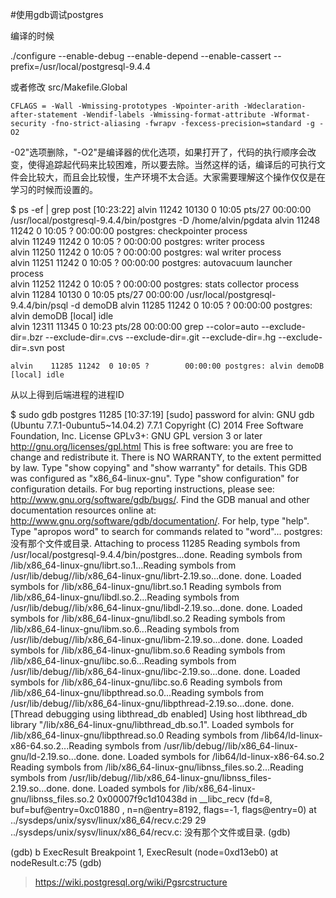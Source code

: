 #使用gdb调试postgres

编译的时候

./configure --enable-debug --enable-depend --enable-cassert --prefix=/usr/local/postgresql-9.4.4

或者修改
src/Makefile.Global

    CFLAGS = -Wall -Wmissing-prototypes -Wpointer-arith -Wdeclaration-after-statement -Wendif-labels -Wmissing-format-attribute -Wformat-security -fno-strict-aliasing -fwrapv -fexcess-precision=standard -g -O2

-02"选项删除，"-O2"是编译器的优化选项，如果打开了，代码的执行顺序会改变，使得追踪起代码来比较困难，所以要去除。当然这样的话，编译后的可执行文件会比较大，而且会比较慢，生产环境不太合适。大家需要理解这个操作仅仅是在学习的时候而设置的。


$ ps -ef | grep post                                                                                                            [10:23:22]
alvin    11242 10130  0 10:05 pts/27   00:00:00 /usr/local/postgresql-9.4.4/bin/postgres -D /home/alvin/pgdata
alvin    11248 11242  0 10:05 ?        00:00:00 postgres: checkpointer process                                
alvin    11249 11242  0 10:05 ?        00:00:00 postgres: writer process                                      
alvin    11250 11242  0 10:05 ?        00:00:00 postgres: wal writer process                                  
alvin    11251 11242  0 10:05 ?        00:00:00 postgres: autovacuum launcher process                         
alvin    11252 11242  0 10:05 ?        00:00:00 postgres: stats collector process                             
alvin    11284 10130  0 10:05 pts/27   00:00:00 /usr/local/postgresql-9.4.4/bin/psql -d demoDB
alvin    11285 11242  0 10:05 ?        00:00:00 postgres: alvin demoDB [local] idle                           
alvin    12311 11345  0 10:23 pts/28   00:00:00 grep --color=auto --exclude-dir=.bzr --exclude-dir=.cvs --exclude-dir=.git --exclude-dir=.hg --exclude-dir=.svn post


    alvin    11285 11242  0 10:05 ?        00:00:00 postgres: alvin demoDB [local] idle                           

从以上得到后端进程的进程ID

$ sudo  gdb postgres 11285                                                                                                                                [10:37:19]
[sudo] password for alvin: 
GNU gdb (Ubuntu 7.7.1-0ubuntu5~14.04.2) 7.7.1
Copyright (C) 2014 Free Software Foundation, Inc.
License GPLv3+: GNU GPL version 3 or later <http://gnu.org/licenses/gpl.html>
This is free software: you are free to change and redistribute it.
There is NO WARRANTY, to the extent permitted by law.  Type "show copying"
and "show warranty" for details.
This GDB was configured as "x86_64-linux-gnu".
Type "show configuration" for configuration details.
For bug reporting instructions, please see:
<http://www.gnu.org/software/gdb/bugs/>.
Find the GDB manual and other documentation resources online at:
<http://www.gnu.org/software/gdb/documentation/>.
For help, type "help".
Type "apropos word" to search for commands related to "word"...
postgres: 没有那个文件或目录.
Attaching to process 11285
Reading symbols from /usr/local/postgresql-9.4.4/bin/postgres...done.
Reading symbols from /lib/x86_64-linux-gnu/librt.so.1...Reading symbols from /usr/lib/debug//lib/x86_64-linux-gnu/librt-2.19.so...done.
done.
Loaded symbols for /lib/x86_64-linux-gnu/librt.so.1
Reading symbols from /lib/x86_64-linux-gnu/libdl.so.2...Reading symbols from /usr/lib/debug//lib/x86_64-linux-gnu/libdl-2.19.so...done.
done.
Loaded symbols for /lib/x86_64-linux-gnu/libdl.so.2
Reading symbols from /lib/x86_64-linux-gnu/libm.so.6...Reading symbols from /usr/lib/debug//lib/x86_64-linux-gnu/libm-2.19.so...done.
done.
Loaded symbols for /lib/x86_64-linux-gnu/libm.so.6
Reading symbols from /lib/x86_64-linux-gnu/libc.so.6...Reading symbols from /usr/lib/debug//lib/x86_64-linux-gnu/libc-2.19.so...done.
done.
Loaded symbols for /lib/x86_64-linux-gnu/libc.so.6
Reading symbols from /lib/x86_64-linux-gnu/libpthread.so.0...Reading symbols from /usr/lib/debug//lib/x86_64-linux-gnu/libpthread-2.19.so...done.
done.
[Thread debugging using libthread_db enabled]
Using host libthread_db library "/lib/x86_64-linux-gnu/libthread_db.so.1".
Loaded symbols for /lib/x86_64-linux-gnu/libpthread.so.0
Reading symbols from /lib64/ld-linux-x86-64.so.2...Reading symbols from /usr/lib/debug//lib/x86_64-linux-gnu/ld-2.19.so...done.
done.
Loaded symbols for /lib64/ld-linux-x86-64.so.2
Reading symbols from /lib/x86_64-linux-gnu/libnss_files.so.2...Reading symbols from /usr/lib/debug//lib/x86_64-linux-gnu/libnss_files-2.19.so...done.
done.
Loaded symbols for /lib/x86_64-linux-gnu/libnss_files.so.2
0x00007f9c1d10438d in __libc_recv (fd=8, buf=buf@entry=0xc01880 <PqRecvBuffer>, n=n@entry=8192, flags=-1, flags@entry=0) at ../sysdeps/unix/sysv/linux/x86_64/recv.c:29
29  ../sysdeps/unix/sysv/linux/x86_64/recv.c: 没有那个文件或目录.
(gdb) 

(gdb) b ExecResult
Breakpoint 1, ExecResult (node=0xd13eb0) at nodeResult.c:75
(gdb) 




>https://wiki.postgresql.org/wiki/Pgsrcstructure

